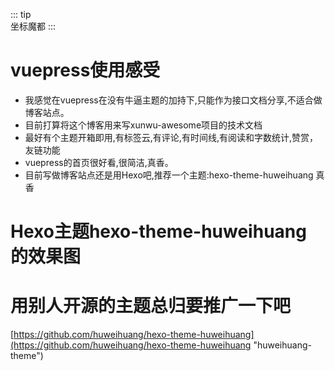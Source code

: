 ::: tip  
坐标魔都
:::
# vuepress使用感受
* 我感觉在vuepress在没有牛逼主题的加持下,只能作为接口文档分享,不适合做博客站点。
* 目前打算将这个博客用来写xunwu-awesome项目的技术文档
* 最好有个主题开箱即用,有标签云,有评论,有时间线,有阅读和字数统计,赞赏，友链功能
* vuepress的首页很好看,很简洁,真香。
* 目前写做博客站点还是用Hexo吧,推荐一个主题:hexo-theme-huweihuang 真香

# Hexo主题hexo-theme-huweihuang 的效果图

 [^_^]: #(这个图片是以public目录为基准的,以我们常规的相对路径是找不到这个图片的)
![hexo-theme-huweihuang](/img/huweihuang-theme.png)
# 用别人开源的主题总归要推广一下吧
[https://github.com/huweihuang/hexo-theme-huweihuang](https://github.com/huweihuang/hexo-theme-huweihuang "huweihuang-theme")
